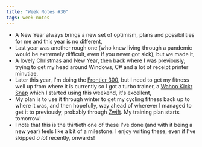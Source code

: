 ```yaml
---
title: "Week Notes #30"
tags: week-notes
---
```


* A New Year always brings a new set of optimism, plans and possibilities for
  me and this year is no different,
* Last year was another rough one (who knew living through a pandemic would be
  extremely difficult, even if you never got sick), but we made it,
* A lovely Christmas and New Year, then back where I was previously; trying to
  get my head around Windows, C# and a lot of receipt printer minutiae,
* Later this year, I'm doing the [Frontier 300][2], but I need to get my
  fitness well up from where it is currently so I got a turbo trainer, a
  [Wahoo Kickr Snap][1] which I started using this weekend, it's excellent,
* My plan is to use it through winter to get my cycling fitness back up to
  where it was, and then hopefully, way ahead of wherever I managed to get it
  to previously, probably through [Zwift][3]. My training plan starts tomorrow!
* I note that this is the thirtieth one of these I've done (and with it
  being a new year) feels like a bit of a milestone. I enjoy writing these,
  even if I've skipped _a lot_ recently, onwards!

[1]: https://uk.wahoofitness.com/devices/indoor-cycling/bike-trainers/kickr-snap
[2]: https://frontier300.cc
[3]: https://www.zwift.com/uk
